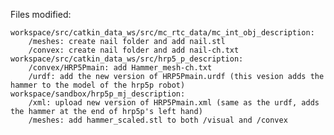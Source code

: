 Files modified:

    workspace/src/catkin_data_ws/src/mc_rtc_data/mc_int_obj_description:
        /meshes: create nail folder and add nail.stl
        /convex: create nail folder and add nail-ch.txt
    workspace/src/catkin_data_ws/src/hrp5_p_description:
        /convex/HRP5Pmain: add Hammer_mesh-ch.txt
        /urdf: add the new version of HRP5Pmain.urdf (this vesion adds the hammer to the model of the hrp5p robot)
    workspace/sandbox/hrp5p_mj_description:
        /xml: upload new version of HRP5Pmain.xml (same as the urdf, adds the hammer at the end of hrp5p's left hand)
        /meshes: add hammer_scaled.stl to both /visual and /convex

